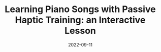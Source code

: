 ---
title: "Learning Piano Songs with Passive Haptic Training: an Interactive Lesson"
collection: publications
date: 2022-09-11
venue: 'Proceedings of the 2022 ACM International Joint Conference on Pervasive and Ubiquitous Computing'
paperurl: 'https://doi.org/10.1145/3544793.3560321'
citation: 'Asha Bhandarkar, <b>Tan Gemicioglu<\b>, Brahmi Dwivedi, Caitlyn Seim, and Thad Starner. 2022. Learning Piano Songs with Passive Haptic Training: an Interactive Lesson. In Proceedings of the 2022 ACM International Joint Conference on Pervasive and Ubiquitous Computing (UbiComp/ISWC ’22 Adjunct), September 11–15, 2022, Cambridge, United Kingdom. ACM, New York, NY, USA, 3 pages.'
---